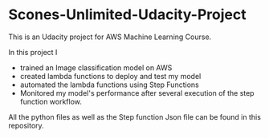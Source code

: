 # Scones-Unlimited-Udacity-Project

This is an Udacity project for AWS Machine Learning Course.

In this project I 
- trained an Image classification model on AWS
- created lambda functions to deploy and test my model
- automated the lambda functions using Step Functions
- Monitored my model's performance after several execution of the step function workflow.

All the python files as well as the Step function Json file can be found in this repository.
